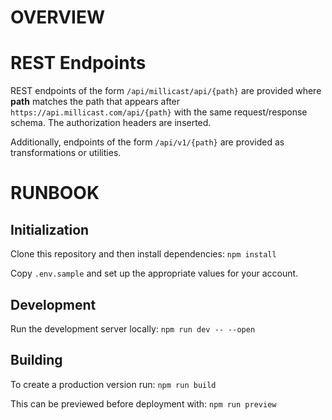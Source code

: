 


# OVERVIEW



# REST Endpoints

REST endpoints of the form `/api/millicast/api/{path}` are provided where **path** matches the path that appears after `https://api.millicast.com/api/{path}` with the same request/response schema. The authorization headers are inserted.

Additionally, endpoints of the form `/api/v1/{path}` are provided as transformations or utilities.

# RUNBOOK

## Initialization

Clone this repository and then install dependencies:
`npm install`

Copy `.env.sample` and set up the appropriate values for your account. 

## Development

Run the development server locally:
`npm run dev -- --open`

## Building

To create a production version run:
`npm run build`

This can be previewed before deployment with:
`npm run preview`

